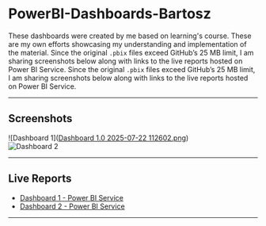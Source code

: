 # PowerBI-Dashboards-Bartosz
These dashboards were created by me based on learning's course. These are my own efforts showcasing my understanding and implementation of the material.
Since the original `.pbix` files exceed GitHub’s 25 MB limit, I am sharing screenshots below along with links to the live reports hosted on Power BI Service.
Since the original `.pbix` files exceed GitHub’s 25 MB limit, I am sharing screenshots below along with links to the live reports hosted on Power BI Service.

---

## Screenshots

![Dashboard 1]([Dashboard 1.0 2025-07-22 112602.png](https://github.com/Bartosz-Pioes/PowerBI-Dashboards-Bartosz/blob/e90c27ffdb468705ade36e836f48feef8e02837f/Dashboard%201.0%202025-07-22%20112602.png))  
![Dashboard 2](./screenshots/dashboard2.png)

---

## Live Reports

- [Dashboard 1 - Power BI Service](https://app.powerbi.com/your_dashboard_link_1)  
- [Dashboard 2 - Power BI Service](https://app.powerbi.com/your_dashboard_link_2)

---
